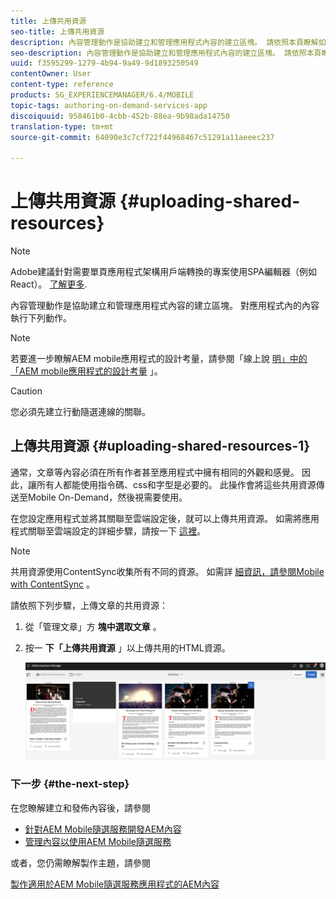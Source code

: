 ```yaml
---
title: 上傳共用資源
seo-title: 上傳共用資源
description: 內容管理動作是協助建立和管理應用程式內容的建立區塊。 請依照本頁瞭解如何上傳共用資源。
seo-description: 內容管理動作是協助建立和管理應用程式內容的建立區塊。 請依照本頁瞭解如何上傳共用資源。
uuid: f3595299-1279-4b94-9a49-9d1893250549
contentOwner: User
content-type: reference
products: SG_EXPERIENCEMANAGER/6.4/MOBILE
topic-tags: authoring-on-demand-services-app
discoiquuid: 958461b0-4cbb-452b-88ea-9b98ada14750
translation-type: tm+mt
source-git-commit: 64090e3c7cf722f44968467c51291a11aeeec237

---
```



# 上傳共用資源 {#uploading-shared-resources}

>[!NOTE]
>
>Adobe建議針對需要單頁應用程式架構用戶端轉換的專案使用SPA編輯器（例如React）。 [了解更多](/help/sites-developing/spa-overview.md).

內容管理動作是協助建立和管理應用程式內容的建立區塊。 對應用程式內的內容執行下列動作。

>[!NOTE]
>
>若要進一步瞭解AEM mobile應用程式的設計考量，請參閱「線上說 [明」中的「AEM mobile應用程式的設計考量](https://helpx.adobe.com/digital-publishing-solution/help/design-app.html) 」。

>[!CAUTION]
>
>您必須先建立行動隨選連線的關聯。

## 上傳共用資源 {#uploading-shared-resources-1}

通常，文章等內容必須在所有作者甚至應用程式中擁有相同的外觀和感覺。 因此，讓所有人都能使用指令碼、css和字型是必要的。 此操作會將這些共用資源傳送至Mobile On-Demand，然後視需要使用。

在您設定應用程式並將其關聯至雲端設定後，就可以上傳共用資源。 如需將應用程式關聯至雲端設定的詳細步驟，請按一下 [這裡](/help/mobile/mobile-apps-ondemand-application-create-configure-action.md)。

>[!NOTE]
>
>共用資源使用ContentSync收集所有不同的資源。 如需詳 [細資訊，請參閱Mobile with ContentSync](/help/mobile/mobile-ondemand-contentsync.md) 。

請依照下列步驟，上傳文章的共用資源：

1. 從「管理文章」方 **塊中選取文章** 。
1. 按一 **下「上傳共用資源** 」以上傳共用的HTML資源。

   ![chlimage_1-133](assets/chlimage_1-133.png)

### 下一步 {#the-next-step}

在您瞭解建立和發佈內容後，請參閱

* [針對AEM Mobile隨選服務開發AEM內容](/help/mobile/aem-mobile-on-demand.md)
* [管理內容以使用AEM Mobile隨選服務](/help/mobile/aem-mobile.md)

或者，您仍需瞭解製作主題，請參閱

[製作適用於AEM Mobile隨選服務應用程式的AEM內容](/help/mobile/mobile-apps-ondemand.md)
